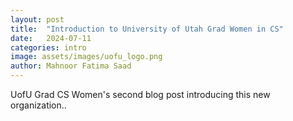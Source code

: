 ```yaml
---
layout: post
title:  "Introduction to University of Utah Grad Women in CS"
date:   2024-07-11
categories: intro
image: assets/images/uofu_logo.png
author: Mahnoor Fatima Saad
---
```


UofU Grad CS Women's second blog post introducing this new organization..
